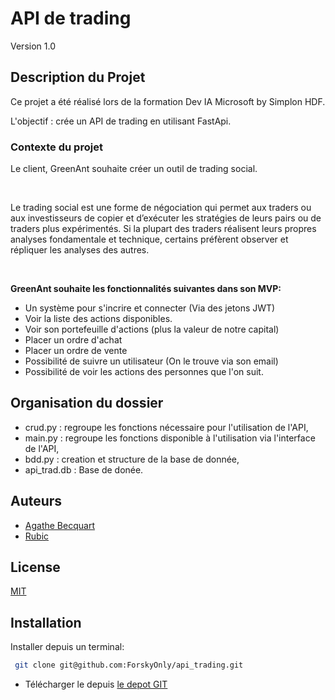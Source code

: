 
# API de trading

Version 1.0

## Description du Projet

Ce projet a été réalisé lors de la formation Dev IA Microsoft by Simplon HDF. 

L'objectif : crée un API de trading en utilisant FastApi.

### Contexte du projet

Le client, GreenAnt souhaite créer un outil de trading social.

​

Le trading social est une forme de négociation qui permet aux traders ou aux investisseurs de copier et d’exécuter les stratégies de leurs pairs ou de traders plus expérimentés. Si la plupart des traders réalisent leurs propres analyses fondamentale et technique, certains préfèrent observer et répliquer les analyses des autres.

​

**GreenAnt souhaite les fonctionnalités suivantes dans son MVP:**

- Un système pour s'incrire et connecter (Via des jetons JWT)
- Voir la liste des actions disponibles.
- Voir son portefeuille d'actions (plus la valeur de notre capital)
- Placer un ordre d'achat
- Placer un ordre de vente
- Possibilité de suivre un utilisateur (On le trouve via son email)
- Possibilité de voir les actions des personnes que l'on suit.

## Organisation du dossier

- crud.py : regroupe  les fonctions nécessaire pour l'utilisation de l'API,
- main.py : regroupe les fonctions disponible à l'utilisation via l'interface de l'API,
- bdd.py : creation et structure de la base de donnée,
- api_trad.db : Base de donée.

## Auteurs

- [Agathe Becquart](https://github.com/AgatheBecquart)
- [Rubic](https://github.com/Forskyonly)

## License

[MIT](https://choosealicense.com/licenses/mit/)

## Installation

Installer depuis un terminal:

 ```bash
  git clone git@github.com:ForskyOnly/api_trading.git

```

- Télécharger le depuis [le depot GIT](https://github.com/ForskyOnly/api_trading)
